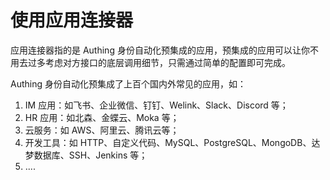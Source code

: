 # 使用应用连接器

应用连接器指的是 Authing 身份自动化预集成的应用，预集成的应用可以让你不用去过多考虑对方接口的底层调用细节，只需通过简单的配置即可完成。

Authing 身份自动化预集成了上百个国内外常见的应用，如：

1. IM 应用：如飞书、企业微信、钉钉、Welink、Slack、Discord 等；
2. HR 应用：如北森、金蝶云、Moka 等；
3. 云服务：如 AWS、阿里云、腾讯云等；
4. 开发工具：如 HTTP、自定义代码、MySQL、PostgreSQL、MongoDB、达梦数据库、SSH、Jenkins 等；
5. ....
